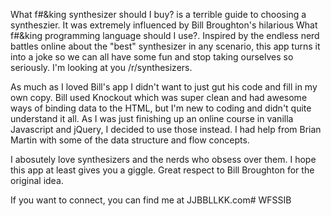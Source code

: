 What f#&king synthesizer should I buy? is a terrible guide to choosing a syntheszier. It was extremely influenced by Bill Broughton's hilarious What f#&king programming language should I use?. Inspired by the endless nerd battles online about the "best" synthesizer in any scenario, this app turns it into a joke so we can all have some fun and stop taking ourselves so seriously. I'm looking at you /r/synthesizers.

As much as I loved Bill's app I didn't want to just gut his code and fill in my own copy. Bill used Knockout which was super clean and had awesome ways of binding data to the HTML, but I'm new to coding and didn't quite understand it all. As I was just finishing up an online course in vanilla Javascript and jQuery, I decided to use those instead. I had help from Brian Martin with some of the data structure and flow concepts.

I abosutely love synthesizers and the nerds who obsess over them. I hope this app at least gives you a giggle. Great respect to Bill Broughton for the original idea.

If you want to connect, you can find me at JJBBLLKK.com# WFSSIB
